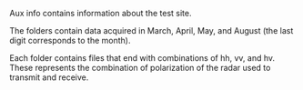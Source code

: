 Aux info contains information about the test site.

The folders contain data acquired in March, April, May, and August (the last digit corresponds to the month).

Each folder contains files that end with combinations of hh, vv, and hv. These represents the combination of polarization of the radar used to transmit and receive.
